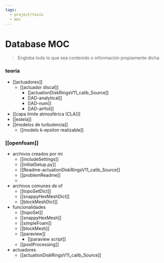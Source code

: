 ```yaml
---
tags:
  - project/tesis
  - moc
---
```

# Database MOC
> Engloba todo lo que sea contenido o información propiamente dicha
### teoría
 - [[actuadores]]
	 - [[actuador discal]]
		 - [[actuationDiskRingsV11_calib_Source]]
		 - [[AD-analytical]]
		 - [[AD-num]]
		 - [[AD-airfoil]]
 - [[capa límite atmosférica (CLA)]]
 - [[estela]]
 - [[modelos de turbulencia]]
	 - [[modelo k-epsilon realizable]]
### [[openfoam]]
- archivos creados por mí
	- [[includeSettings]]
	- [[initialSetup.py]]
	- [[Readme-actuationDiskRingsV11_calib_Source]]
	- [[problemReadme]]
	- 
- archivos comunes de of
	- [[topoSetDict]]
	- [[snappyHexMeshDict]]
	- [[blockMeshDict]]
- funcionalidades
	- [[topoSet]]
	- [[snappyHexMesh]]
	- [[simpleFoam]]
	- [[blockMesh]]
	- [[paraview]]
		- [[paraview script]]
	- [[postProcessing]]
- actuadores
	- [[actuationDiskRingsV11_calib_Source]]